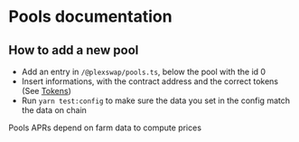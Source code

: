 # Pools documentation

## How to add a new pool

- Add an entry in `/@plexswap/pools.ts`, below the pool with the id 0
- Insert informations, with the contract address and the correct tokens (See [Tokens](./Tokens.md))
- Run `yarn test:config` to make sure the data you set in the config match the data on chain

Pools APRs depend on farm data to compute prices

